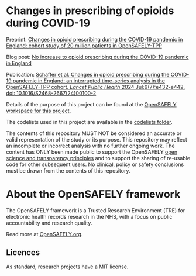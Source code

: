 # Changes in prescribing of opioids during COVID-19 

Preprint: [Changes in opioid prescribing during the COVID-19 pandemic in England: cohort study of 20 million patients in OpenSAFELY-TPP](https://www.medrxiv.org/content/10.1101/2024.02.23.24303238v1)

Blog post: [No increase to opioid prescribing during the COVID-19 pandemic in England](https://www.bennett.ox.ac.uk/blog/2024/06/no-increase-to-opioid-prescribing-during-the-covid-19-pandemic-in-england/)

Publication: [Schaffer et al. Changes in opioid prescribing during the COVID-19 pandemic in England: an interrupted time-series analysis in the OpenSAFELY-TPP cohort. *Lancet Public Health* 2024 Jul;9(7):e432-e442. doi: 10.1016/S2468-2667(24)00100-2](https://www.thelancet.com/journals/lanpub/article/PIIS2468-2667(24)00100-2/fulltext)


Details of the purpose of this project can be found at the [OpenSAFELY workspace for this project](https://jobs.opensafely.org/opioid-prescribing-trends-and-changes-during-covid-19/opioids-covid-research/).

The codelists used in this project are available in the [codelists folder](https://github.com/opensafely/opioids-covid-research/tree/main/codelists). 

The contents of this repository MUST NOT be considered an accurate or valid representation of the study or its purpose. 
This repository may reflect an incomplete or incorrect analysis with no further ongoing work.
The content has ONLY been made public to support the OpenSAFELY [open science and transparency principles](https://www.opensafely.org/about/#contributing-to-best-practice-around-open-science) and to support the sharing of re-usable code for other subsequent users. No clinical, policy or safety conclusions must be drawn from the contents of this repository.

# About the OpenSAFELY framework

The OpenSAFELY framework is a Trusted Research Environment (TRE) for electronic
health records research in the NHS, with a focus on public accountability and
research quality.

Read more at [OpenSAFELY.org](https://opensafely.org).

## Licences

As standard, research projects have a MIT license. 
